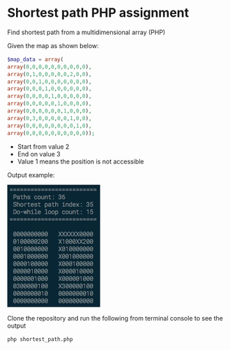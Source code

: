 # Shortest path PHP assignment
Find shortest path from a multidimensional array (PHP)

Given the map as shown below:
```php
$map_data = array(
array(0,0,0,0,0,0,0,0,0,0),
array(0,1,0,0,0,0,0,2,0,0),
array(0,0,1,0,0,0,0,0,0,0),
array(0,0,0,1,0,0,0,0,0,0),
array(0,0,0,0,1,0,0,0,0,0),
array(0,0,0,0,0,1,0,0,0,0),
array(0,0,0,0,0,0,1,0,0,0),
array(0,3,0,0,0,0,0,1,0,0),
array(0,0,0,0,0,0,0,0,1,0),
array(0,0,0,0,0,0,0,0,0,0));
```
* Start from value 2
* End on value 3
* Value 1 means the position is not accessible

Output example:

![Output example](https://github.com/mcchin/shortest_path_dijkstra/raw/master/example.jpg "Ouput example")

Clone the repository and run the following from terminal console to see the output
```
php shortest_path.php
```

